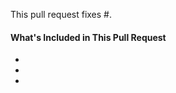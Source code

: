 <!--
Thanks for contributing&mdash;you rock!

- Please make sure your changes respect the PSR-2 Coding Standards:
  - http://www.php-fig.org/psr/psr-2/
- In case you introduced a new action or filter hook, please also include inline documentation:
  - https://make.wordpress.org/core/handbook/best-practices/inline-documentation-standards/php/
- Please create tests, if you can.
-->

This pull request fixes #.

#### What's Included in This Pull Request

* 
* 
* 
